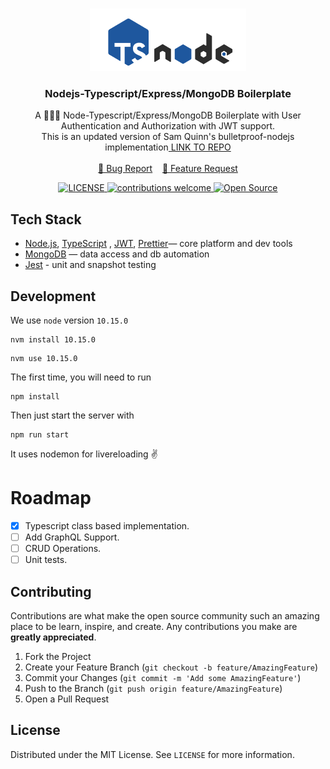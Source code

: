 <!-- PROJECT LOGO -->
<br />
<p align="center">
  <a href="https://github.com/github_username/repo">
    <img src="nodetype.png" alt="Logo" width="250" height="100">
  </a>

  <h3 align="center">Nodejs-Typescript/Express/MongoDB Boilerplate</h3>

  <p align="center">
    A 👨🏻‍💻 Node-Typescript/Express/MongoDB Boilerplate with User Authentication and Authorization with JWT support.<br />
    This is an updated version of Sam Quinn's bulletproof-nodejs implementation<a href="https://github.com/santiq/bulletproof-nodejs"> LINK TO REPO </a>
    <br />
    <br />
    <a href="https://github.com/smithg09/nodejs-typescript-mongo-starter/issues/new?title=Report%20Bug">📝 Bug Report</a> &nbsp;&nbsp;
    <a href="https://github.com/smithg09/nodejs-typescript-mongo-starter/issues/new?title=Feature%20Request">📢 Feature Request</a>
    <br />
  </p>
<p align="center">
<a href="https://github.com/smithg09/nodejs-typescript-mongo-starter/blob/master/LICENSE">
    <img src="https://img.shields.io/github/license/mashape/apistatus.svg" alt="LICENSE">
</a>
<a href="https://github.com/smithg09/nodejs-typescript-mongo-starter/issues">
    <img src="https://img.shields.io/badge/contributions-welcome-brightgreen.svg?style=flat" alt="contributions welcome">
</a>
<a href="#">
    <img src="https://badges.frapsoft.com/os/v1/open-source.svg?v=103" alt="Open Source">
</a>
</p>
</p>

## Tech Stack


* [Node.js](https://nodejs.org/en/), [TypeScript](https://www.typescriptlang.org/) , [JWT](https://jwt.io/), [Prettier](https://prettier.io/)— core platform and dev tools
* [MongoDB](https://www.mongodb.com/) — data access and db automation
* [Jest](https://jestjs.io/) - unit and snapshot testing
<!-- * [GraphQL.js][gqljs], [GraphQL.js Relay][gqlrelay], [DataLoader][loader], [validator][validator] — [GraphQL][gql] schema and API endpoint -->



## Development

We use `node` version `10.15.0`

```
nvm install 10.15.0
```

```
nvm use 10.15.0
```

The first time, you will need to run

```
npm install
```

Then just start the server with 

```
npm run start
```
It uses nodemon for livereloading ✌️



# Roadmap
- [x] Typescript class based implementation.
- [ ] Add GraphQL Support.
- [ ] CRUD Operations.
- [ ] Unit tests.

<!-- CONTRIBUTING -->
## Contributing

Contributions are what make the open source community such an amazing place to be learn, inspire, and create. Any contributions you make are **greatly appreciated**.

1. Fork the Project
2. Create your Feature Branch (`git checkout -b feature/AmazingFeature`)
3. Commit your Changes (`git commit -m 'Add some AmazingFeature'`)
4. Push to the Branch (`git push origin feature/AmazingFeature`)
5. Open a Pull Request

<!-- LICENSE -->
## License

Distributed under the MIT License. See `LICENSE` for more information.